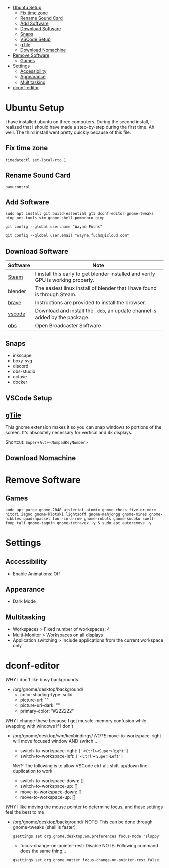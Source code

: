 - [Ubuntu Setup](#ubuntu-setup)
  - [Fix time zone](#fix-time-zone)
  - [Rename Sound Card](#rename-sound-card)
  - [Add Software](#add-software)
  - [Download Software](#download-software)
  - [Snaps](#snaps)
  - [VSCode Setup](#vscode-setup)
  - [gTile](#gtile)
  - [Download Nomachine](#download-nomachine)
- [Remove Software](#remove-software)
  - [Games](#games)
- [Settings](#settings)
  - [Accessibility](#accessibility)
  - [Appearance](#appearance)
  - [Multitasking](#multitasking)
- [dconf-editor](#dconf-editor)

# Ubuntu Setup

I have installed ubuntu on three computers. During the second install, I realized that I should have made a step-by-step during the first time. Ah well. The third install went pretty quickly because of this file.

## Fix time zone

`timedatectl set-local-rtc 1`

## Rename Sound Card

`pavucontrol`

## Add Software

`sudo apt install git build-essential gt5 dconf-editor gnome-tweaks htop net-tools vim gnome-shell-pomodoro gimp`

`git config --global user.name "Wayne Fuchs"`

`git config --global user.email "wayne.fuchs@icloud.com"`

## Download Software

|Software|Note|
|--|--|
|[Steam](https://store.steampowered.com/about/)|I install this early to get blender installed and verify GPU is working properly.|
|blender|The easiest linux install of blender that I have found is through Steam.|
|[brave](https://brave.com/linux/#release-channel-installation)|Instructions are provided to install the browser.|
|[vscode](https://code.visualstudio.com/)|Download and install the `.deb`, an update channel is added by the package.|
|[obs](https://obsproject.com/download#linux)|Open Broadcaster Software|

## Snaps

- inkscape
- boxy-svg
- discord
- obs-studio
- octave
- docker

## VSCode Setup



## [gTile](https://github.com/gTile/gTile)

This gnome extension makes it so you can snap windows to portions of the screen. It's absolutely necessary for vertical and 4k displays.

Shortcut: `Super`+`Alt`+`<NumpadKeyNumber>`

## Download Nomachine

# Remove Software

## Games

`sudo apt purge gnome-2048 aisleriot atomix gnome-chess five-or-more hitori iagno gnome-klotski lightsoff gnome-mahjongg gnome-mines gnome-nibbles quadrapassel four-in-a-row gnome-robots gnome-sudoku swell-foop tali gnome-taquin gnome-tetravex -y & sudo apt autoremove -y`

# Settings

## Accessibility

- Enable Animations: Off

## Appearance

- Dark Mode

## Multitasking

- Workspaces > Fixed number of workspaces: 4
- Multi-Monitor > Workspaces on all displays
- Application switching > Include applications from the current workspace only

# dconf-editor

_WHY_ I don't like busy backgrounds.

- /org/gnome/desktop/background/
  - color-shading-type: solid
  - picture-uri: ""
  - picture-uri-dark: ""
  - primary-color: "#222222"

_WHY_ I change these because I get muscle-memory confusion while swapping with windows if I don't

- /org/gnome/desktop/wm/keybindings/
  _NOTE_ move-to-workspace-right will move focused window AND switch...

  - switch-to-workspace-right: `['<Ctrl><Super>Right']`
  - switch-to-workspace-left: `['<Ctrl><Super>Left']`

  _WHY_ The following is to allow VSCode ctrl-alt-shift-up/down line-duplication to work

  - switch-to-workspace-down: []
  - switch-to-workspace-up: []
  - move-to-workspace-down: []
  - move-to-workspace-up: []

_WHY_ I like moving the mouse pointer to determine focus, and these settings feel the best to me

- /org/gnome/desktop/background/
  NOTE: This can be done through gnome-tweaks (shell is faster)

  `gsettings set org.gnome.desktop.wm.preferences focus-mode 'sloppy'`

  - focus-change-on-pointer-rest: Disable
    NOTE: Following command does the same thing...

  `gsettings set org.gnome.mutter focus-change-on-pointer-rest false`
